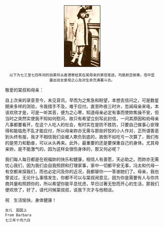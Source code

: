  <center>

![翁美玲](../../img/letter/quan_mu_qin_fan_shi_yao_kan_kai.jpg)


    以下为七三至七四年间的翁美玲从香港寄给其在英母亲的家信笔迹。均是航空邮柬。信中显
    露出翁女爱母之心及对生命充满著斗志。

 </center>

敬爱的棠叔和母亲：

自上次来的录音至今，未见音讯，早而为之焦急和盼望，本想去信问之，可是数星期来多样的测验，令我措手不及，难于应付。直至昨夜三时许，忽闻母亲来电，本该欢欣才是，可是一听其音，便为之心寒，知道母亲必定有事而使妳焦操不安，但当时之突然实使我不知如何慰问，故只有希望立刻写此封信，一问其原因和劝母亲凡事都要看开，在这个人吃人的社会，有时实在是防不胜防，只要自己做事心安理得和能临危不乱才能应付，所以母亲妳亦无需与那些奸狡的小人作对，正所谓善恶到头终有报，我才不相信我们会被人欺负到底的，故倒不如吃亏一次算了，我们有的是劳力和勤奋，可以从头再来。此外，最重要的还是要保重自己的身体。尤其母亲妳，是不能激气的，因为这样会很伤身体的，那又何必呢？

我们每人每日都是在祝福妳的快乐和健康，相信人有善愿，天必助之。而妳亦无需忧心我们，因为我们会自我照顾和打理家事，家中一切都平安无事，冯太和代母一有空都来探我们，而也必定问及你的近况，我都替你一一答谢她们了。母亲，我也曾说过，无论什么事情发生，你都不可以与棠叔闹意见，因为你是需要有人与你共商共量和照顾你的，所以希望你能平息忧虑，早日过著无愁而开心的生活，那我们便欢欣了，好了，请代问候棠叔叔，说我下次才与他相谈。

祝　生活愉快，身体健康！

    女儿　囡囡上
    From Barbara
    七三年十月六日